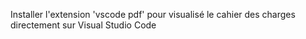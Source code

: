 Installer l'extension 'vscode pdf' pour visualisé le cahier des charges directement sur Visual Studio Code